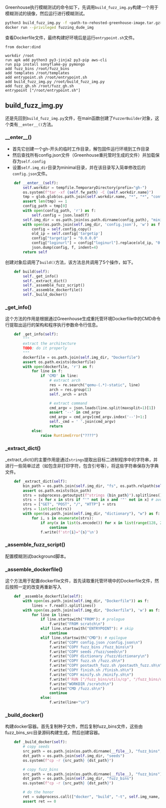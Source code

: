 Greenhouse执行模糊测试的命令如下，先调用`build_fuzz_img.py`构建一个用于模糊测试的镜像，然后运行进行模糊测试。
```bash
python3 build_fuzz_img.py -f <path-to-rehosted-greenhouse-image.tar.gz> 
docker run --privileged fuzzing_dude_img
```

查看Dockerfile文件，最终构建好环境后是运行`entrypoint.sh`文件。
```
from docker:dind

workdir /root
run apk add python3 py3-jinja2 py3-pip aws-cli
run pip install sonyflake-py pymongo
add fuzz_bins /root/fuzz_bins
add templates /root/templates
add entrypoint.sh /root/entrypoint.sh
add build_fuzz_img.py /root/build_fuzz_img.py
add fuzz_gh.sh /root/fuzz_gh.sh
entrypoint ["/root/entrypoint.sh"]
```

## build_fuzz_img.py
还是先回到`build_fuzz_img.py`文件，在main函数创建了`FuzzerBuilder`对象，这个类有`__enter__()`方法。
### \_\_enter\_\_()
- 首先它创建一个gh-开头的临时工作目录，解包固件运行环境到工作目录
- 然后查找所有config.json文件（Greenhouse重托管时生成的文件）并加载保存为`self.config`
- 设置`self.img_dir`目录为minimal目录，并在该目录写入简单修改后的`config.json`文件。
```python
    def __enter__(self):
        self.workdir = tempfile.TemporaryDirectory(prefix="gh-")
        os.system(f"tar -xf {self.fw_path} -C {self.workdir.name}")
        tmp = glob.glob(os.path.join(self.workdir.name, "*", "*", "config.json"))
        assert len(tmp) == 1
        config_path = tmp[0]
        with open(config_path, 'r') as f:
            self.config = json.load(f)
        self.img_dir = os.path.join(os.path.dirname(config_path), "minimal")
        with open(os.path.join(self.img_dir, 'config.json'), 'w') as f:
            config = self.config.copy()
            old_ip = self.config['targetip']
            config["targetip"] = "0.0.0.0"
            config["loginurl"] = config["loginurl"].replace(old_ip, "0.0.0.0")
            json.dump(config, f, indent=4)
        return self
```

创建对象后调用了`build()`方法，该方法总共调用了5个操作，如下。
```    python
	def build(self):
        self._get_info()
        self._extract_dict()
        self._assemble_fuzz_script()
        self._assemble_dockerfile()
        self._build_docker()
```

### \_get_info()
这个方法的作用是根据通过Greenhouse生成重托管环境Dockerfile中的CMD命令行提取出运行的架构和程序执行参数命令行信息。
```python
    def _get_info(self):
        """
        extract the architecture
        TODO: do it properly
        """
        dockerfile = os.path.join(self.img_dir, "Dockerfile")
        assert os.path.exists(dockerfile)
        with open(dockerfile, 'r') as f:
            for line in f:
                if 'CMD' in line:
                    # extract arch
                    res = re.search("qemu-(.*)-static", line)
                    arch = res.group(1)
                    self._arch = arch

                    # extract command
                    cmd_argv = json.loads(line.split(maxsplit=1)[1])
                    assert '--' in cmd_argv
                    cmd_argv = cmd_argv[cmd_argv.index('--')+1:]
                    self._cmd = ' '.join(cmd_argv)
                    return
            else:
                raise RuntimeError("????")
```

### \_extract_dict()
\_extract_dict()的主要作用是通过`strings`提取出目标二进制程序中的字符串，并进行一些简单过滤（如包含非打印字符，包含引号等），将这些字符串保存为字典文件。
```python
    def _extract_dict(self):
        bin_path = os.path.join(self.img_dir, "fs", os.path.relpath(self.config['targetpath'], "/"))
        assert os.path.exists(bin_path)
        strs = subprocess.getoutput(f"strings {bin_path}").splitlines()
        strs = [x for x in strs if "'" not in x and '"' not in x] # avoid troubles
        strs = ["GET", "POST", "/", "HTTP"] + strs
        strs = list(set(strs))
        with open(os.path.join(self.img_dir, "dictionary"), "w") as f:
            for i, s in enumerate(strs):
                if any(x in list(s.encode()) for x in list(range(128, 256))+list(range(1, 32))):
                    continue
                f.write(f'str{i}="{s}"\n')
```

### \_assemble_fuzz_script()
配置模糊测试background脚本。
### \_assemble_dockerfile()
这个方法用于配置dockerfile文件，首先读取重托管环境中的Dockerfile文件，然后按照一定的改变再重新写入
```python
    def _assemble_dockerfile(self):
        with open(os.path.join(self.img_dir, "Dockerfile")) as f:
            lines = f.read().splitlines()
        with open(os.path.join(self.img_dir, "Dockerfile"), 'w') as f:
            for line in lines:
                if line.startswith("FROM"): # prologue
                    f.write("FROM scratch\n")
                elif line.startswith("ENTRYPOINT"): # skip
                    continue
                elif line.startswith("CMD"): # epilogue
                    f.write("COPY config.json /config.json\n")
                    f.write("COPY fuzz_bins /fuzz_bins\n")
                    f.write("COPY seeds /fuzz/seeds\n")
                    f.write("COPY dictionary /fuzz/dictionary\n")
                    f.write("COPY fuzz.sh /fuzz.sh\n")
                    f.write("COPY postauth_fuzz.sh /postauth_fuzz.sh\n")
                    f.write("COPY finish.sh /finish.sh\n")
                    f.write("COPY minify.sh /minify.sh\n")
                    f.write(f'RUN ["/fuzz_bins/utils/cp", "/fuzz_bins/qemu/afl-qemu-trace-{self._arch}", "/usr/bin/afl-qemu-trace"]\n')
                    f.write("WORKDIR /scratch\n")
                    f.write("CMD /fuzz.sh\n")
                    continue
                else:
                    f.write(line+"\n")
```

### \_build_docker()
构建docker容器。首先复制种子文件，然后复制fuzz_bins文件，这些由fuzz_bins_src目录源码构建生成，然后创建容器。
```python
    def _build_docker(self):
        # copy seeds
        src_path = os.path.join(os.path.dirname(__file__), "fuzz_bins", "seeds")
        dst_path = os.path.join(self.img_dir, "seeds")
        os.system(f"cp -r {src_path} {dst_path}")

        # copy fuzz_bins
        src_path = os.path.join(os.path.dirname(__file__), "fuzz_bins")
        dst_path = os.path.join(self.img_dir, "fuzz_bins")
        os.system(f"cp -r {src_path} {dst_path}")

        # do the honor
        ret = subprocess.call(["docker", "build", "-t", self.img_name, "."], cwd=self.img_dir)
        assert ret == 0
```

